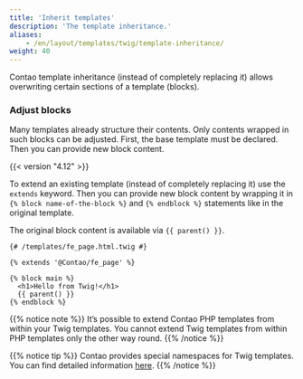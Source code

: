 ```yaml
---
title: 'Inherit templates'
description: 'The template inheritance.'
aliases:
    - /en/layout/templates/twig/template-inheritance/
weight: 40
---
```


Contao template inheritance (instead of completely replacing it) allows overwriting certain sections of a template (blocks).


### Adjust blocks

Many templates already structure their contents. Only contents wrapped in such blocks can be adjusted.
First, the base template must be declared. Then you can provide new block content.

{{< version "4.12" >}}

To extend an existing template (instead of completely replacing it) use the `extends` keyword. Then you can provide new block 
content by wrapping it in `{% block name-of-the-block %}` and  `{% endblock %}` statements like in the original
template.

The original block content is available via `{{ parent() }}`.

```twig
{# /templates/fe_page.html.twig #}

{% extends '@Contao/fe_page' %}

{% block main %}
  <h1>Hello from Twig!</h1>
  {{ parent() }}
{% endblock %}
```

{{% notice note %}}
It’s possible to extend Contao PHP templates from within your Twig templates. You cannot extend Twig templates from within 
PHP templates only the other way round.
{{% /notice %}}

{{% notice tip %}}
Contao provides special namespaces for Twig templates. You can find detailed information [here](/en/layout/templates/twig/namespace/).
{{% /notice %}}